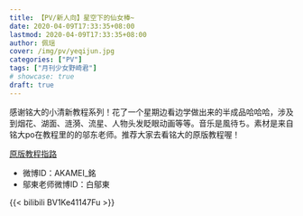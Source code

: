 ```yaml
---
title: 【PV/新人向】星空下的仙女棒~
date: 2020-04-09T17:33:35+08:00
lastmod: 2020-04-09T17:33:35+08:00
author: 佩瑶
cover: /img/pv/yeqijun.jpg
categories: ["PV"]
tags: ["月刊少女野崎君"]
# showcase: true
draft: true
---
```


感谢铭大的小清新教程系列！花了一个星期边看边学做出来的半成品哈哈哈，涉及到烟花、湖面、涟漪、流星、人物头发眨眼动画等等。音乐是風待ち。素材是来自铭大po在教程里的的邬东老师。推荐大家去看铭大的原版教程喔！

<!--more-->

[原版教程指路](https://www.bilibili.com/video/BV1Mx411772Z)

- 微博ID：AKAMEI_銘
- 鄔東老师微博ID：白鄔東

{{< bilibili BV1Ke41147Fu >}}

